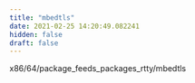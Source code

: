 ```yaml
---
title: "mbedtls"
date: 2021-02-25 14:20:49.082241
hidden: false
draft: false
---
```


x86/64/package_feeds_packages_rtty/mbedtls


